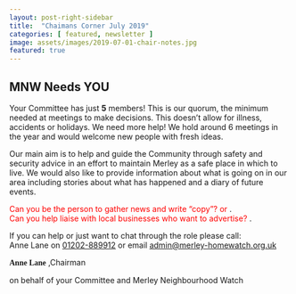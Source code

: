 ```yaml
---
layout: post-right-sidebar
title:  "Chaimans Corner July 2019"
categories: [ featured, newsletter ]
image: assets/images/2019-07-01-chair-notes.jpg
featured: true
---
```


## MNW Needs YOU
Your Committee has just **5** members! 
This is our quorum, the minimum needed at meetings to make 
decisions. This doesn’t allow for illness, accidents or holidays. 
We need more help! We hold around 6 meetings in the year and would welcome new people with fresh ideas. 

Our main aim is to help and guide the Community through safety and security advice in an effort to maintain Merley as a safe place in which to live. 
We would also like to provide information about what is going on in our area including stories about what has happened and a diary of future events. 

<span style="color:red"> Can you be the person to gather news and write “copy”? or </span>. <br>
<span style="color:red"> Can you help liaise with local businesses who want to advertise? </span>.

If you can help or just want to chat through the role please call: <br>
Anne Lane on [01202-889912](tel:[01202889912) or email <admin@merley-homewatch.org.uk> 

**<span style="font-family:Papyrus;"> Anne Lane</span>** ,Chairman 

on behalf of your Committee and Merley Neighbourhood Watch 